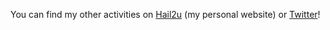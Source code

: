 You can find my other activities on [Hail2u](https://hail2u.net/) (my personal website) or [Twitter](https://twitter.com/hail2u_)!
